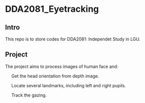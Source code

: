 # DDA2081_Eyetracking
## Intro
This repo is to store codes for DDA2081: Independet Study in LGU.
## Project
The project aims to process images of human face and:

$\quad$ Get the head orientation from depth image.
  
$\quad$ Locate several landmarks, including left and right pupils.

$\quad$ Track the gazing.
 
